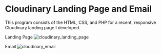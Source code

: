# Cloudinary Landing Page and Email
This program consists of the HTML, CSS, and PHP for a recent, responsive Cloudinary landing page I developed.

Landing Page
![cloudinary_landing_page](https://user-images.githubusercontent.com/7319667/211364470-65c2cd4e-dd32-4860-b3d2-5150b9ae7ba1.png)

Email
![cloudinary_email](https://user-images.githubusercontent.com/7319667/211369095-c35cd22c-cd55-4ab7-b189-abd9daa8832c.png)
